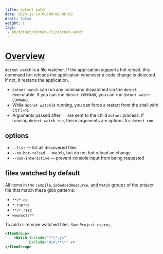 ```yaml
---
title: dotnet watch
date: 2024-12-14T00:00:00-06:00
draft: false
weight: 1
tags:
 - kb/dotnet/dotnet-cli/dotnet-watch
---
```


# [Overview](https://learn.microsoft.com/en-us/dotnet/core/tools/dotnet-watch)
`dotnet watch` is a file watcher.  If the application supports hot reload, this command hot reloads the application whenever a code change is detected.  If not, it restarts the application.
- `dotnet watch` can run any command dispatched via the `dotnet` executable.  If you can run `dotnet COMMAND`, you can run `dotnet watch COMMAND`.
- While `dotnet watch` is running, you can force a restart from the shell with <kbd>Ctrl</kbd>+<kbd>R</kbd>.
- Arguments passed after `--` are sent to the child `dotnet` process.  If running `dotnet watch run`, these arguments are options for `dotnet run`.

## options
- `--list` — list all discovered files 
- `--no-hot-reload` — watch, but do not hot reload on change
- `--non-interactive` — prevent console input from being requested

## files watched by default
All items in the `Compile`, `EmbeddedResource`, and `Watch` groups of the project file that match these glob patterns:
- `**/*.cs`
- `*.csproj`
- `**/*.resx`
- `wwwroot/**` 

To add or remove watched files:
`SomeProject.csproj`
```xml
<ItemGroup>
    <Watch Include="**\*.js" 
           Exclude="bin\**\*" />
</ItemGroup>
```